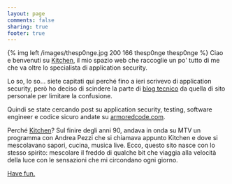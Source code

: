 ```yaml
---
layout: page
comments: false
sharing: true
footer: true
---
```


{% img left /images/thesp0nge.jpg 200 166 thesp0nge thesp0nge %}
Ciao e benvenuti su [Kitchen](http://thesp0nge.com), il mio spazio web che
raccoglie un po' tutto di me che va oltre lo specialista di application
security.

Lo so, lo so... siete capitati qui perché fino a ieri scrivevo di application
security, però ho deciso di scindere la parte di [blog tecnico](http://armoredcode.com) 
da quella di sito personale per limitare la
confusione.

Quindi se state cercando post su application security, testing, software
engineer e codice sicuro andate su [armoredcode.com](http://armoredcode.com).

Perché [Kitchen](http://thesp0nge.com)? Sul finire degli anni 90, andava in
onda su MTV un programma con Andrea Pezzi che si chiamava appunto Kitchen e
dove si mescolavano sapori, cucina, musica live. Ecco, questo sito nasce con lo
stesso spirito: mescolare il freddo di qualche bit che viaggia alla velocità
della luce con le sensazioni che mi circondano ogni giorno.

[Have fun.](http://thesp0nge.com/blog)
